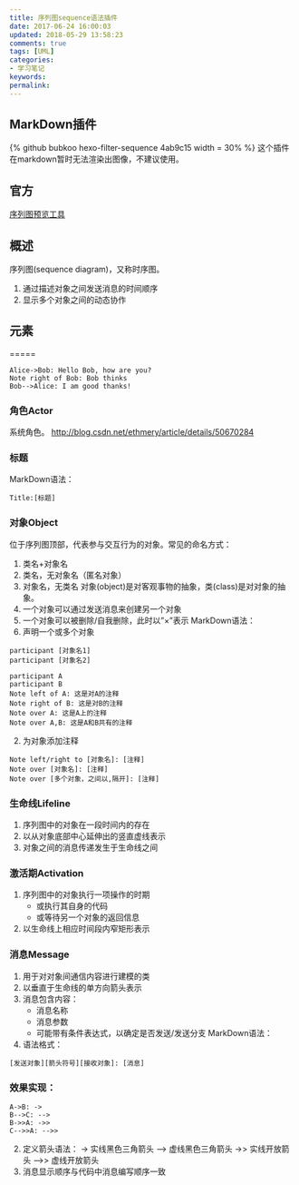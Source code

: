 ```yaml
---
title: 序列图sequence语法插件
date: 2017-06-24 16:00:03
updated: 2018-05-29 13:58:23
comments: true
tags: [UML]
categories: 
- 学习笔记
keywords: 
permalink: 
---
```

## MarkDown插件
{% github bubkoo hexo-filter-sequence  4ab9c15  width = 30% %}
这个插件在markdown暂时无法渲染出图像，不建议使用。

## 官方
[序列图预览工具](https://bramp.github.io/js-sequence-diagrams/)


## 概述
序列图(sequence diagram)，又称时序图。

1. 通过描述对象之间发送消息的时间顺序
2. 显示多个对象之间的动态协作
## 元素
=====

```sequence
Alice->Bob: Hello Bob, how are you?
Note right of Bob: Bob thinks
Bob-->Alice: I am good thanks!
```
### 角色Actor
系统角色。
http://blog.csdn.net/ethmery/article/details/50670284
### 标题
MarkDown语法：
```
Title:[标题]
```
### 对象Object
位于序列图顶部，代表参与交互行为的对象。常见的命名方式：
1. 类名+对象名
2. 类名，无对象名（匿名对象）
3. 对象名，无类名
对象(object)是对客观事物的抽象，类(class)是对对象的抽象。
1. 一个对象可以通过发送消息来创建另一个对象
2. 一个对象可以被删除/自我删除，此时以”×”表示
MarkDown语法：
1. 声明一个或多个对象
```
participant [对象名1]
participant [对象名2]
```
```sequence
participant A
participant B
Note left of A: 这是对A的注释
Note right of B: 这是对B的注释
Note over A: 这是A上的注释
Note over A,B: 这是A和B共有的注释
```
2. 为对象添加注释
```
Note left/right to [对象名]: [注释]
Note over [对象名]: [注释]
Note over [多个对象，之间以,隔开]: [注释]
```

### 生命线Lifeline
1. 序列图中的对象在一段时间内的存在
2. 以从对象底部中心延伸出的竖直虚线表示
3. 对象之间的消息传递发生于生命线之间

### 激活期Activation
1. 序列图中的对象执行一项操作的时期
    * 或执行其自身的代码
    * 或等待另一个对象的返回信息
2. 以生命线上相应时间段内窄矩形表示

### 消息Message
1. 用于对对象间通信内容进行建模的类
2. 以垂直于生命线的单方向箭头表示
3. 消息包含内容：
    * 消息名称
    * 消息参数
    * 可能带有条件表达式，以确定是否发送/发送分支
MarkDown语法：
1. 语法格式：
```
[发送对象][箭头符号][接收对象]: [消息]
```
### 效果实现：
```sequence
A->B: ->
B-->C: -->
B->>A: ->>
C-->>A: -->>
```
2. 定义箭头语法：
    -> 实线黑色三角箭头
    –-> 虚线黑色三角箭头
    ->> 实线开放箭头
    –->> 虚线开放箭头
3.  消息显示顺序与代码中消息编写顺序一致

